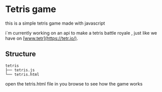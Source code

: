 # Tetris game

this is a simple tetris game made with javascript

i`m currently working on an api to make a tetris battle royale , just like we have on [www.tetr](https://tetr.io/).

## Structure
```shell
tetris
├── tetris.js
└── tetris.html
```
open the tetris.html file in you browse to see how the game works





  
